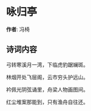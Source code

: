 # 咏归亭

**作者**: 冯椅

## 诗词内容

弓转寒溪月一湾，下临虎豹踞斓斑。

林烟开处飞层阁，云市穷头护远山。

衿佩光阴弦诵里，舟梁人物画图间。

红尘堆案那能到，只有渔舟自往还。

